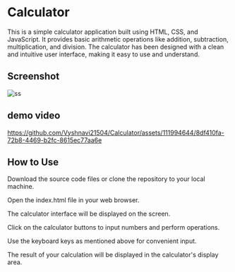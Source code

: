 # Calculator
This is a simple calculator application built using HTML, CSS, and JavaScript. It provides basic arithmetic operations like addition, subtraction, multiplication, and division. The calculator has been designed with a clean and intuitive user interface, making it easy to use and understand.

## Screenshot 
![ss](https://github.com/Vyshnavi21504/Calculator/assets/111994644/584f10e1-8c08-414b-ad7f-5b56a7b95062)

## demo video


https://github.com/Vyshnavi21504/Calculator/assets/111994644/8df410fa-72b8-4469-b2fc-8615ec77aa6e


## How to Use
Download the source code files or clone the repository to your local machine.

Open the index.html file in your web browser.

The calculator interface will be displayed on the screen.

Click on the calculator buttons to input numbers and perform operations.

Use the keyboard keys as mentioned above for convenient input.

The result of your calculation will be displayed in the calculator's display area.
